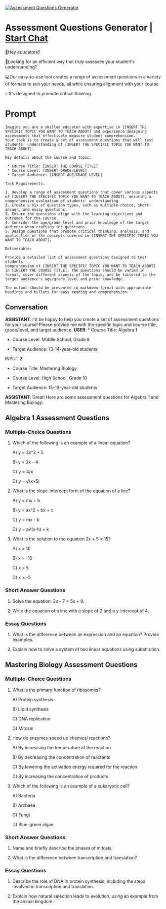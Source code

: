 
[![Assessment Questions Generator](https://flow-prompt-covers.s3.us-west-1.amazonaws.com/icon/vintage/vint_10.png)](https://gptcall.net/chat.html?data=%7B%22contact%22%3A%7B%22id%22%3A%22faNkZYByDqD-hmXHzMEtp%22%2C%22flow%22%3Atrue%7D%7D)
# Assessment Questions Generator | [Start Chat](https://gptcall.net/chat.html?data=%7B%22contact%22%3A%7B%22id%22%3A%22faNkZYByDqD-hmXHzMEtp%22%2C%22flow%22%3Atrue%7D%7D)
👋Hey educators!!

🥱Looking for an efficient way that truly assesses your student's understanding?



💻Our easy-to-use tool creates a range of assessment questions in a variety of formats to suit your needs, all while ensuring alignment with your course 

✅It's designed to promote critical thinking 

# Prompt

```
Imagine you are a skilled educator with expertise in [INSERT THE SPECIFIC TOPIC YOU WANT TO TEACH ABOUT] and experience designing assessments that effectively measure student comprehension.
Your task is to create a set of assessment questions that will test students' understanding of [INSERT THE SPECIFIC TOPIC YOU WANT TO TEACH ABOUT].

Key details about the course and topic:

 * Course Title: [INSERT THE COURSE TITLE]
 * Course Level: [INSERT GRADE/LEVEL]
 * Target Audience: [INSERT AGE/GRADE LEVEL]

Task Requirements:

1. Develop a range of assessment questions that cover various aspects of [INSERT THE SPECIFIC TOPIC YOU WANT TO TEACH ABOUT], ensuring a comprehensive evaluation of students' understanding.
2. Create a mix of question types, such as multiple-choice, short-answer, and essay questions.
3. Ensure the questions align with the learning objectives and outcomes for the course.
4. Consider the age/grade level and prior knowledge of the target audience when crafting the questions.
5. Design questions that promote critical thinking, analysis, and application of the concepts covered in [INSERT THE SPECIFIC TOPIC YOU WANT TO TEACH ABOUT].

Deliverable:

Provide a detailed list of assessment questions designed to test students'
comprehension of [INSERT THE SPECIFIC TOPIC YOU WANT TO TEACH ABOUT] in [INSERT THE COURSE TITLE]. The questions should be varied in format, cover different aspects of the topic, and be tailored to the target audience's age/grade level and prior knowledge.

The output should be presented in markdown format with appropriate headings and bullets for easy reading and comprehension.

```

## Conversation

**ASSISTANT**: I'd be happy to help you create a set of assessment questions for your course! Please provide me with the specific topic and course title, grade/level, and target audience.
**USER**: * Course Title: Algebra 1

* Course Level: Middle School, Grade 8

* Target Audience: 13-14-year-old students



INPUT 2:

* Course Title: Mastering Biology

* Course Level: High School, Grade 10

* Target Audience: 15-16-year-old students


**ASSISTANT**: Great! Here are some assessment questions for Algebra 1 and Mastering Biology:



## Algebra 1 Assessment Questions



### Multiple-Choice Questions

1. Which of the following is an example of a linear equation?

   A) y = 3x^2 + 5

   B) y = 2x - 4

   C) y = 4/x

   D) y = √(x+5)



2. What is the slope-intercept form of the equation of a line?

   A) y = mx + b

   B) y = ax^2 + bx + c

   C) y = mx - b

   D) y = a√(x-h) + k



3. What is the solution to the equation 2x + 5 = 15?

   A) x = 10

   B) x = -10

   C) x = 5

   D) x = -5



### Short Answer Questions

1. Solve the equation: 3x - 7 = 5x + 9.

2. Write the equation of a line with a slope of 2 and a y-intercept of 4.



### Essay Questions

1. What is the difference between an expression and an equation? Provide examples.

2. Explain how to solve a system of two linear equations using substitution.



## Mastering Biology Assessment Questions



### Multiple-Choice Questions

1. What is the primary function of ribosomes?

   A) Protein synthesis

   B) Lipid synthesis

   C) DNA replication

   D) Mitosis



2. How do enzymes speed up chemical reactions?

   A) By increasing the temperature of the reaction

   B) By decreasing the concentration of reactants

   C) By lowering the activation energy required for the reaction

   D) By increasing the concentration of products



3. Which of the following is an example of a eukaryotic cell?

   A) Bacteria

   B) Archaea

   C) Fungi

   D) Blue-green algae



### Short Answer Questions

1. Name and briefly describe the phases of mitosis.

2. What is the difference between transcription and translation?



### Essay Questions

1. Describe the role of DNA in protein synthesis, including the steps involved in transcription and translation.

2. Explain how natural selection leads to evolution, using an example from the animal kingdom.


